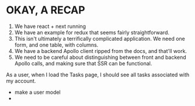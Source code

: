 # OKAY, A RECAP

1. We have react + next running
2. We have an example for redux that seems fairly straightforward.
3. This isn't ultimately a terrifically complicated application. We need one form, and one table, with columns.
4. We have a backend Apollo client ripped from the docs, and that'll work.
5. We need to be careful about distinguishing between front and backend Apollo calls, and making sure that SSR can be functional.

As a user, when I load the Tasks page, I should see all tasks associated with my account.

- make a user model
-
